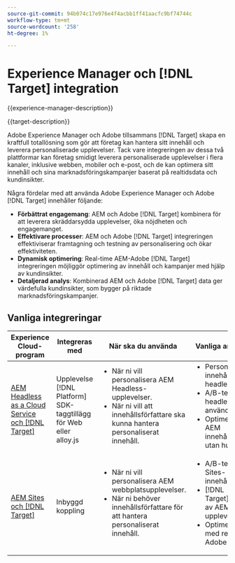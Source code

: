 ```yaml
---
source-git-commit: 94b074c17e976e4f4acbb1ff41aacfc9bf74744c
workflow-type: tm+mt
source-wordcount: '258'
ht-degree: 1%

---
```



# Experience Manager och [!DNL Target] integration

{{experience-manager-description}}

{{target-description}}

Adobe Experience Manager och Adobe tillsammans [!DNL Target] skapa en kraftfull totallösning som gör att företag kan hantera sitt innehåll och leverera personaliserade upplevelser. Tack vare integreringen av dessa två plattformar kan företag smidigt leverera personaliserade upplevelser i flera kanaler, inklusive webben, mobiler och e-post, och de kan optimera sitt innehåll och sina marknadsföringskampanjer baserat på realtidsdata och kundinsikter.

Några fördelar med att använda Adobe Experience Manager och Adobe [!DNL Target] innehåller följande:

+ **Förbättrat engagemang**: AEM och Adobe [!DNL Target] kombinera för att leverera skräddarsydda upplevelser, öka nöjdheten och engagemanget.
+ **Effektivare processer**: AEM och Adobe [!DNL Target] integreringen effektiviserar framtagning och testning av personalisering och ökar effektiviteten.
+ **Dynamisk optimering**: Real-time AEM-Adobe [!DNL Target] integreringen möjliggör optimering av innehåll och kampanjer med hjälp av kundinsikter.
+ **Detaljerad analys**: Kombinerad AEM och Adobe [!DNL Target] data ger värdefulla kundinsikter, som bygger på riktade marknadsföringskampanjer.

## Vanliga integreringar

<table>
    <thead>
        <tr>
            <th>Experience Cloud-program</th>
            <th>Integreras med</th>
            <th>När ska du använda</th>
            <th>Vanliga användningsfall</th>
        </tr>
    </thead>
    <tbody>
        <tr>
            <td><a href="https://experienceleague.adobe.com/docs/experience-manager-learn/cloud-service/integrations/target.html" target="_blank" rel="noreferrer">AEM Headless as a Cloud Service och [!DNL Target]</a></td>
            <td>Upplevelse [!DNL Platform] SDK-taggtillägg för Web eller alloy.js</td>
            <td>
              <ul style="margin-top: 0;">
                <li>När ni vill personalisera AEM Headless-upplevelser.</li>
                <li>När ni vill att innehållsförfattare ska kunna hantera personaliserat innehåll.</li>
              </ul>
            </td>
            <td>
                <ul style="margin-top: 0;">
                  <li>Personlig innehållsleverans för headless AEM.</li>
                  <li>A/B-testning av headless AEM-drivna användarupplevelser.</li>
                  <li>Optimering i realtid av AEM innehållsvarianter utan huvud.</li>
                </ul>
            </td>
        </tr>
        <tr>
            <td><a href="https://experienceleague.adobe.com/docs/experience-manager-learn/sites/integrations/target/overview.html" target="_blank" rel="noreferrer">AEM Sites och [!DNL Target]</a></td>
            <td>Inbyggd koppling</td>
            <td>
                <ul style="margin-top: 0;">
                    <li>När ni vill personalisera AEM webbplatsupplevelser.</li>
                    <li>När ni behöver innehållsförfattare för att hantera personaliserat innehåll.</li>
                </ul>
            </td>
            <td>
              <ul style="margin-top: 0;">
                <li>A/B-tester för AEM Sites-innehållsvarianter.</li>
                <li>[!DNL Target]personalisering av AEM Sites upplevelser.</li>
                <li>Optimera AEM Sites med realtidsdata från Adobe [!DNL Target].</li>
              </ul>
            </td>
        </tr>
    </tbody>          
</table>
